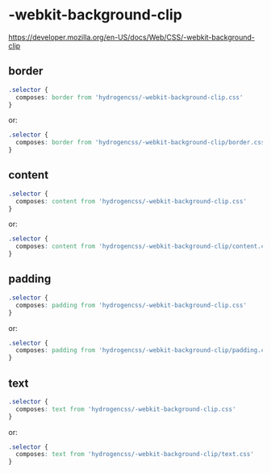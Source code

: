# -webkit-background-clip

https://developer.mozilla.org/en-US/docs/Web/CSS/-webkit-background-clip

## border
```css
.selector {
  composes: border from 'hydrogencss/-webkit-background-clip.css'
}
```

or:
```css
.selector {
  composes: border from 'hydrogencss/-webkit-background-clip/border.css'
}
```

## content
```css
.selector {
  composes: content from 'hydrogencss/-webkit-background-clip.css'
}
```

or:
```css
.selector {
  composes: content from 'hydrogencss/-webkit-background-clip/content.css'
}
```

## padding
```css
.selector {
  composes: padding from 'hydrogencss/-webkit-background-clip.css'
}
```

or:
```css
.selector {
  composes: padding from 'hydrogencss/-webkit-background-clip/padding.css'
}
```

## text
```css
.selector {
  composes: text from 'hydrogencss/-webkit-background-clip.css'
}
```

or:
```css
.selector {
  composes: text from 'hydrogencss/-webkit-background-clip/text.css'
}
```

